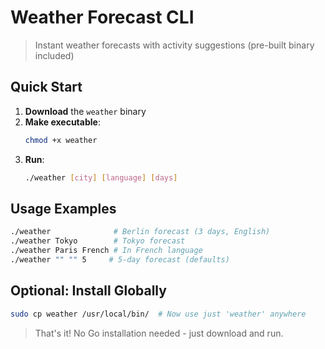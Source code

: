 # Weather Forecast CLI

> Instant weather forecasts with activity suggestions (pre-built binary included)

## Quick Start

1. **Download** the `weather` binary
2. **Make executable**:
   ```bash
   chmod +x weather
   ```
3. **Run**:
   ```bash
   ./weather [city] [language] [days]
   ```

## Usage Examples

```bash
./weather              # Berlin forecast (3 days, English)
./weather Tokyo        # Tokyo forecast
./weather Paris French # In French language
./weather "" "" 5     # 5-day forecast (defaults)
```

## Optional: Install Globally

```bash
sudo cp weather /usr/local/bin/  # Now use just 'weather' anywhere
```

> That's it! No Go installation needed - just download and run.
